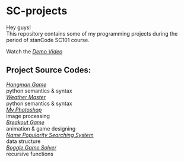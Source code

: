 # SC-projects
Hey guys!\
This repository contains some of my programming projects during the period of stanCode SC101 course.

Watch the *[Demo Video](https://drive.google.com/drive/folders/1Gi3bn9qPW_gR0ISyGzVPLd5Bztdvd7rF?fbclid=IwAR36BW3v_bHn-Idsh-0_ROSWLwrXOzoervZId25OOzH2LX4b6FCGDfULdDg)*

## Project Source Codes:
*[Hangman Game](https://github.com/chihyuchin/SC-projects/blob/main/SC-projects/hangman/hangman.py)*\
  python semantics & syntax\
*[Weather Master](https://github.com/chihyuchin/SC-projects/blob/main/SC-projects/weather_master/weather_master.py)*\
  python semantics & syntax\
*[My Photoshop](https://github.com/chihyuchin/SC-projects/blob/main/SC-projects/my_photoshop/stanCodoshop.py)*\
  image processing\
*[Breakout Game](https://github.com/chihyuchin/SC-projects/blob/main/SC-projects/break_out_game/breakout.py)*\
  animation & game designing\
*[Name Popularity Searching System](https://github.com/chihyuchin/SC-projects/blob/main/SC-projects/name_searching_system/babygraphics.py)*\
  data structure\
*[Boggle Game Solver](https://github.com/chihyuchin/SC-projects/blob/main/SC-projects/boggle_game_solver/boggle.py)*\
  recursive functions
